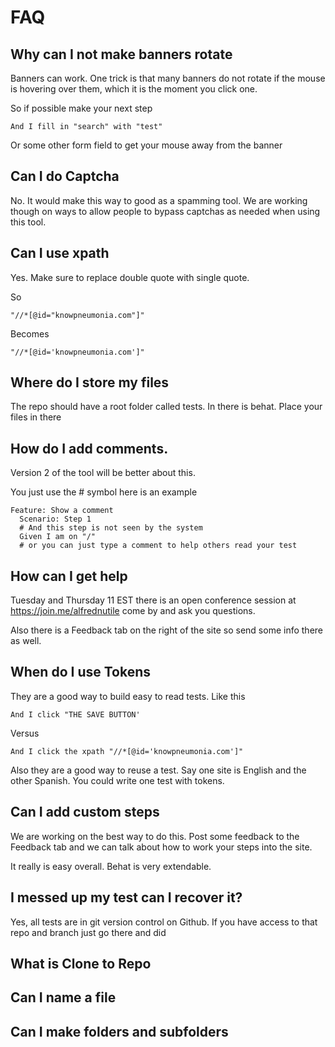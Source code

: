 # FAQ

## Why can I not make banners rotate

Banners can work. One trick is that many banners do not rotate if the mouse is hovering over them, which it is the moment you click one.

So if possible make your next step

	And I fill in "search" with "test"

Or some other form field to get your mouse away from the banner


## Can I do Captcha

No. It would make this way to good as a spamming tool. We are working though
on ways to allow people to bypass captchas as needed when using this tool.


## Can I use xpath

Yes. Make sure to replace double quote with single quote.

So

	"//*[@id="knowpneumonia.com"]"

Becomes

	"//*[@id='knowpneumonia.com']"


## Where do I store my files

The repo should have a root folder called tests. In there is behat. Place your files in there


## How do I add comments.

Version 2 of the tool will be better about this.

You just use the # symbol here is an example


	Feature: Show a comment
	  Scenario: Step 1
	  # And this step is not seen by the system
	  Given I am on "/"
	  # or you can just type a comment to help others read your test
	
## How can I get help

Tuesday and Thursday 11 EST there is an open conference session at https://join.me/alfrednutile come by and ask you questions.

Also there is a Feedback tab on the right of the site so send some info there as well.

## When do I use Tokens

They are a good way to build easy to read tests. Like this

	And I click "THE SAVE BUTTON'
	
Versus

	And I click the xpath "//*[@id='knowpneumonia.com']" 
	

Also they are a good way to reuse a test. Say one site is English and the other Spanish. You could write one test with tokens.

## Can I add custom steps

We are working on the best way to do this. Post some feedback to the Feedback tab and we can talk about how to work your steps into the site.

It really is easy overall. Behat is very extendable.

## I messed up my test can I recover it?

Yes, all tests are in git version control on Github. If you have access to that repo and branch just go there and did 


## What is Clone to Repo

## Can I name a file

## Can I make folders and subfolders 
